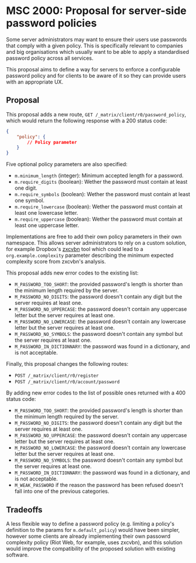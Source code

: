 # MSC 2000: Proposal for server-side password policies

Some server administrators may want to ensure their users use passwords that
comply with a given policy. This is specifically relevant to companies and big
organisations which usually want to be able to apply a standardised password
policy across all services.

This proposal aims to define a way for servers to enforce a configurable
password policy and for clients to be aware of it so they can provide users with
an appropriate UX.

## Proposal

This proposal adds a new route, `GET /_matrix/client/r0/password_policy`,
which would return the following response with a 200 status code:

```json
{
    "policy": {
        // Policy parameter
    }
}
```

Five optional policy parameters are also specified:

* `m.minimum_length` (integer): Minimum accepted length for a password.
* `m.require_digits` (boolean): Wether the password must contain at least one
  digit.
* `m.require_symbols` (boolean): Wether the password must contain at least one
  symbol.
* `m.require_lowercase` (boolean): Wether the password must contain at least one
  lowercase letter.
* `m.require_uppercase` (boolean): Wether the password must contain at least one
  uppercase letter.

Implementations are free to add their own policy parameters in their own
namespace. This  allows server administrators to rely on a custom solution, for
example Dropbox's [zxcvbn](https://github.com/dropbox/zxcvbn) tool which could
lead to a `org.example.complexity` parameter describing the minimum expected
complexity score from zxcvbn's analysis.

This proposal adds new error codes to the existing list:

* `M_PASSWORD_TOO_SHORT`: the provided password's length is shorter than the
  minimum length required by the server.
* `M_PASSWORD_NO_DIGITS`: the password doesn't contain any digit but the server
  requires at least one.
* `M_PASSWORD_NO_UPPERCASE`: the password doesn't contain any uppercase letter
  but the server requires at least one.
* `M_PASSWORD_NO_LOWERCASE`: the password doesn't contain any lowercase letter
  but the server requires at least one.
* `M_PASSWORD_NO_SYMBOLS`: the password doesn't contain any symbol but the
  server requires at least one.
* `M_PASSWORD_IN_DICTIONNARY`: the password was found in a dictionary, and is
  not acceptable.

Finally, this proposal changes the following routes:

* `POST /_matrix/client/r0/register`
* `POST /_matrix/client/r0/account/password`

By adding new error codes to the list of possible ones returned with a 400
status code:

* `M_PASSWORD_TOO_SHORT`: the provided password's length is shorter than the
  minimum length required by the server.
* `M_PASSWORD_NO_DIGITS`: the password doesn't contain any digit but the server
  requires at least one.
* `M_PASSWORD_NO_UPPERCASE`: the password doesn't contain any uppercase letter
  but the server requires at least one.
* `M_PASSWORD_NO_LOWERCASE`: the password doesn't contain any lowercase letter
  but the server requires at least one.
* `M_PASSWORD_NO_SYMBOLS`: the password doesn't contain any symbol but the
  server requires at least one.
* `M_PASSWORD_IN_DICTIONNARY`: the password was found in a dictionary, and is
  not acceptable.
* `M_WEAK_PASSWORD` if the reason the password has been refused doesn't fall
  into one of the previous categories.

## Tradeoffs

A less flexible way to define a password policy (e.g. limiting a policy's
definition to the params for `m.default_policy`) would have been simpler,
however some clients are already implementing their own passowrd complexity
policy (Riot Web, for example, uses zxcvbn), and this solution would improve the
compatibility of the proposed solution with existing software.
